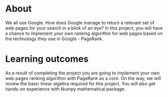 # About

We all use Google. 
How does Google manage to return a relevant set of web pages for your search in a blink of an eye? 
In this project, you will have a chance to implement your own ranking algorithm for web pages based on the technology they use in Google - PageRank.


# Learning outcomes

As a result of completing the project you are going to implement your own web pages ranking algorithm with PageRank as a core. 
On the way, we will review the basic linear algebra required for this project. 
You will also get hands-on experience with Numpy mathematical package.
